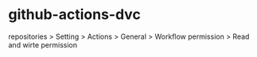 # github-actions-dvc

repositories > Setting > Actions > General > Workflow permission > Read and wirte permission

